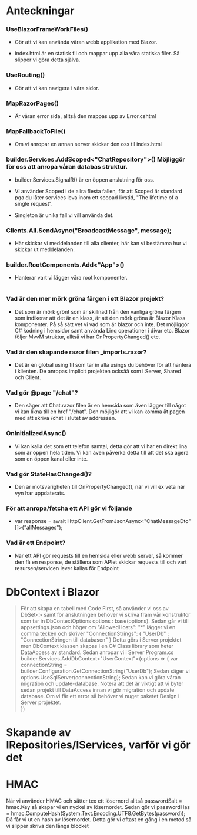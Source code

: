 # Anteckningar

### UseBlazorFrameWorkFiles()

- Gör att vi kan använda våran webb applikation med Blazor.

- index.html är en statisk fil och mappar upp alla våra statiska filer. Så slipper vi göra detta själva.

### UseRouting()

- Gör att vi kan navigera i våra sidor.

### MapRazorPages()

- Är våran error sida, alltså den mappas upp av Error.cshtml

### MapFallbackToFile()

- Om vi anropar en annan server skickar den oss tll index.html

### builder.Services.AddScoped<"ChatRepository">() Möjliggör för oss att anropa våran databas struktur.

- builder.Services.SignalR() är en öppen anslutning för oss.

- Vi använder Scoped i de allra flesta fallen, för att Scoped är standard pga du låter services leva inom ett scopad livstid, "The lifetime of a single request".

- Singleton är unika fall vi vill använda det.

### Clients.All.SendAsync("BroadcastMessage", message);

- Här skickar vi meddelanden till alla clienter, här kan vi bestämma hur vi skickar ut meddelanden.

### builder.RootComponents.Add<"App">()

- Hanterar vart vi lägger våra root komponenter.

#

### Vad är den mer mörk gröna färgen i ett Blazor projekt?

- Det som är mörk grönt som är skillnad från den vanliga gröna färgen som indikerar att det är en klass, är att den mörk gröna är Blazor Klass komponenter. På så sätt vet vi vad som är blazor och inte. Det möjliggör C# kodning i hemsidor samt använda Linq operationer i divar etc. Blazor följer MvvM struktur, alltså vi har OnPropertyChanged() etc.

### Vad är den skapande razor filen \_imports.razor?

- Det är en global using fil som tar in alla usings du behöver för att hantera i klienten. De anropas implicit projekten ocksåå som i Server, Shared och Client.

### Vad gör @page "/chat"?

- Den säger att Chat.razor filen är en hemsida som även lägger till något vi kan likna till en href "/chat". Den möjligör att vi kan komma åt pagen med att skriva /chat i slutet av addressen.

### OnInitializedAsync()

- Vi kan kalla det som ett telefon samtal, detta gör att vi har en direkt lina som är öppen hela tiden. Vi kan även påverka detta till att det ska agera som en öppen kanal eller inte.

### Vad gör StateHasChanged()?

- Den är motsvarigheten till OnPropertyChanged(), när vi vill ex veta när vyn har uppdaterats.

### För att anropa/fetcha ett API gör vi följande

- var response = await HttpClient.GetFromJsonAsync<"ChatMessageDto"[]>("allMessages");

### Vad är ett Endpoint?

- När ett API gör requests till en hemsida eller webb server, så kommer den få en response, de ställena som APIet skickar requests till och vart resursen/servicen lever kallas för Endpoint

# DbContext i Blazor

> För att skapa en tabell med Code First, så använder vi oss av DbSet<> samt för anslutningen behöver vi skriva fram vår konstruktor som tar in DbContextOptions options : base(options). Sedan går vi till appsettings.json och höger om "AllowedHosts": "\*" lägger vi en comma tecken och skriver "ConnectionStrings": { "UserDb" : "ConnectionStringen till databasen"
> } Detta görs i Server projektet men DbContext klassen skapas i en C# Class library som heter DataAccess av standard. Sedan anropar vi i Server Program.cs builder.Services.AddDbContext<"UserContext">(options => { var connectionString = builder.Configuration.GetConnectionString("UserDb");
> Sedan säger vi options.UseSqlServer(connectionString); Sedan kan vi göra våran migration och update-database. Notera att det är viktigt att vi byter sedan projekt till DataAccess innan vi gör migration och update database. Om vi får ett error så behöver vi nuget paketet Design i Server projektet.  
> })

# Skapande av IRepositories/IServices, varför vi gör det

<p></p>

# HMAC

<p>När vi använder HMAC och sätter tex ett lösernord alltså passwordSalt = hmac.Key så skapar vi en nyckel av lösernordet. Sedan gör vi passwordHas = hmac.ComputeHash(System.Text.Encoding.UTF8.GetBytes(password));<br>Då får vi ut en hash av lösernordet. Detta gör vi oftast en gång i en metod så vi slipper skriva den långa blocket</p>

